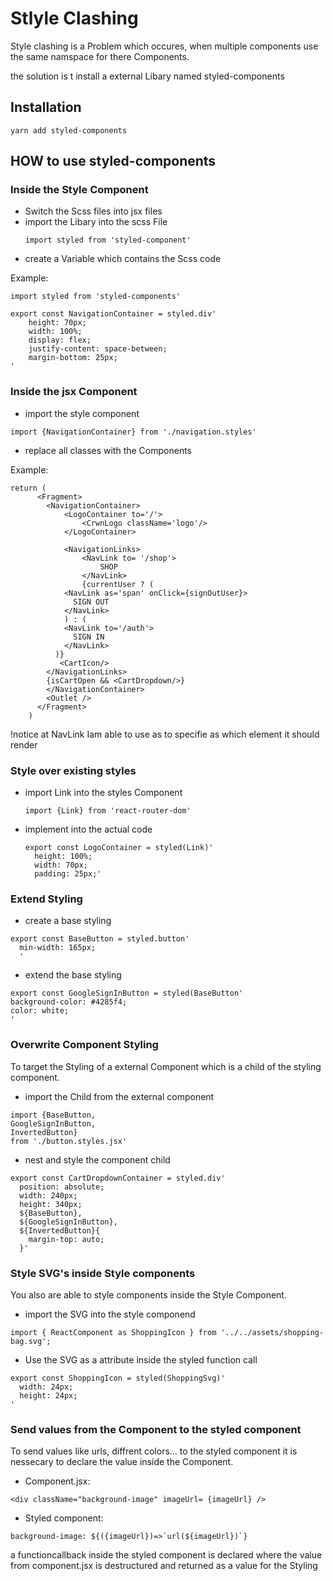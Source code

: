 # Stlyle Clashing

Style clashing is a Problem which occures, when multiple components use the same namspace for there Components. 

the solution is t install a external Libary named styled-components 

## Installation

```
yarn add styled-components
```

## HOW to use styled-components

### Inside the Style Component
- Switch the Scss files into jsx files
- import the Libary into the scss File 
    ```
    import styled from 'styled-component'
    ```
- create a Variable which contains the Scss code

Example:

```
import styled from 'styled-components'

export const NavigationContainer = styled.div'
    height: 70px;
    width: 100%;
    display: flex;
    justify-content: space-between;
    margin-bottom: 25px;
'

```



### Inside the jsx Component 

- import the style component
```
import {NavigationContainer} from './navigation.styles'
```
- replace all classes with the Components


Example:


```
return (
      <Fragment>
        <NavigationContainer>
            <LogoContainer to='/'>
                <CrwnLogo className='logo'/>
            </LogoContainer>
            
            <NavigationLinks>
                <NavLink to= '/shop'>
                    SHOP
                </NavLink>
                {currentUser ? (
            <NavLink as='span' onClick={signOutUser}>
              SIGN OUT
            </NavLink>
            ) : (
            <NavLink to='/auth'>
              SIGN IN
            </NavLink>
          )}
           <CartIcon/>     
        </NavigationLinks>
        {isCartOpen && <CartDropdown/>}
        </NavigationContainer>
        <Outlet />
      </Fragment>
    )
```

!notice at NavLink Iam able to use as to specifie as which element it should render 


### Style over existing styles

- import Link into the styles Component
  ```
  import {Link} from 'react-router-dom'
  ```

- implement into the actual code 

  ```
  export const LogoContainer = styled(Link)'
    height: 100%;
    width: 70px;
    padding: 25px;'
  ```

### Extend Styling 
- create a base styling 
```
export const BaseButton = styled.button'
  min-width: 165px;
  '
```
- extend the base styling 
```
export const GoogleSignInButton = styled(BaseButton'
background-color: #4285f4;
color: white;
'
```


### Overwrite Component Styling

To target the Styling of a external Component which is a child of the styling component. 

- import the Child from the external component
```
import {BaseButton, 
GoogleSignInButton, 
InvertedButton}
from './button.styles.jsx'

```
- nest and style the component child 

```
export const CartDropdownContainer = styled.div'
  position: absolute;
  width: 240px;
  height: 340px;
  ${BaseButton},
  ${GoogleSignInButton},
  ${InvertedButton}{
    margin-top: auto;
  }'
```

### Style SVG's inside Style components

You also are able to style components inside the Style Component.

- import the SVG into the style componend
```
import { ReactComponent as ShoppingIcon } from '../../assets/shopping-bag.svg';
```

- Use the SVG as a attribute inside the styled function call 

```
export const ShoppingIcon = styled(ShoppingSvg)'
  width: 24px;
  height: 24px;
'
```

### Send values from the Component to the styled component

To send values like urls, diffrent colors... to the styled component it is nessecary to declare the value inside the Component. 

- Component.jsx:
```
<div className="background-image" imageUrl= {imageUrl} />
```

- Styled component:

```
background-image: ${({imageUrl})=>`url(${imageUrl})`}
```

a functioncallback inside the styled component is declared where the value from component.jsx is destructured and returned as a value for the Styling
